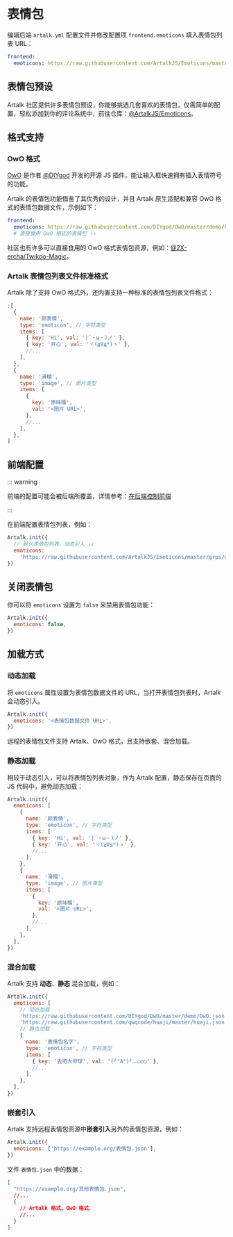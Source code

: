 # 表情包

编辑后端 `artalk.yml` 配置文件并修改配置项 `frontend.emoticons` 填入表情包列表 URL：

```yaml
frontend:
  emoticons: https://raw.githubusercontent.com/ArtalkJS/Emoticons/master/grps/default.json
```

## 表情包预设

Artalk 社区提供许多表情包预设，你能够挑选几套喜欢的表情包，仅需简单的配置，轻松添加到你的评论系统中，前往仓库：[@ArtalkJS/Emoticons](https://github.com/ArtalkJS/Emoticons)。

## 格式支持

### OwO 格式

[OwO](https://github.com/DIYgod/OwO) 是作者 [@DIYgod](https://github.com/DIYgod) 开发的开源 JS 插件，能让输入框快速拥有插入表情符号的功能。

Artalk 的表情包功能借鉴了其优秀的设计，并且 Artalk 原生适配和兼容 OwO 格式的表情包数据文件，示例如下：

```yaml
frontend:
  emoticons: https://raw.githubusercontent.com/DIYgod/OwO/master/demo/OwO.json
  # 直接食用 OwO 格式的表情包 ↑↑
```

社区也有许多可以直接食用的 OwO 格式表情包资源，例如：[@2X-ercha/Twikoo-Magic](https://github.com/2X-ercha/Twikoo-Magic)。

### Artalk 表情包列表文件标准格式

Artalk 除了支持 OwO 格式外，还内置支持一种标准的表情包列表文件格式：

```js
;[
  {
    name: '颜表情',
    type: 'emoticon', // 字符类型
    items: [
      { key: 'Hi', val: '|´・ω・)ノ' },
      { key: '开心', val: 'ヾ(≧∇≦*)ゝ' },
      //...
    ],
  },
  {
    name: '滑稽',
    type: 'image', // 图片类型
    items: [
      {
        key: '原味稽',
        val: '<图片 URL>',
      },
      //...
    ],
  },
]
```

## 前端配置

::: warning

前端的配置可能会被后端所覆盖，详情参考：[在后端控制前端](/guide/backend/fe-control.html)

:::

在前端配置表情包列表，例如：

```js
Artalk.init({
  // 默认表情包列表，动态引入 ↓↓
  emoticons:
    'https://raw.githubusercontent.com/ArtalkJS/Emoticons/master/grps/default.json',
})
```

## 关闭表情包

你可以将 `emoticons` 设置为 `false` 来禁用表情包功能：

```js
Artalk.init({
  emoticons: false,
})
```

## 加载方式

### 动态加载

将 `emoticons` 属性设置为表情包数据文件的 URL，当打开表情包列表时，Artalk 会动态引入。

```js
Artalk.init({
  emoticons: '<表情包数据文件 URL>',
})
```

远程的表情包文件支持 Artalk、OwO 格式，且支持嵌套、混合加载。

### 静态加载

相较于动态引入，可以将表情包列表对象，作为 Artalk 配置，静态保存在页面的 JS 代码中，避免动态加载：

```js
Artalk.init({
  emoticons: [
    {
      name: '颜表情',
      type: 'emoticon', // 字符类型
      items: [
        { key: 'Hi', val: '|´・ω・)ノ' },
        { key: '开心', val: 'ヾ(≧∇≦*)ゝ' },
        //...
      ],
    },
    {
      name: '滑稽',
      type: 'image', // 图片类型
      items: [
        {
          key: '原味稽',
          val: '<图片 URL>',
        },
        //...
      ],
    },
  ],
})
```

### 混合加载

Artalk 支持 **动态**、**静态** 混合加载，例如：

```js
Artalk.init({
  emoticons: [
    // 动态加载
    'https://raw.githubusercontent.com/DIYgod/OwO/master/demo/OwO.json', // OwO 格式表情包
    'https://raw.githubusercontent.com/qwqcode/huaji/master/huaji.json',
    // 静态加载
    {
      name: '表情包名字',
      type: 'emoticon', // 字符类型
      items: [
        { key: '去吧大师球', val: '(╯°A°)╯︵○○○' },
        //...
      ],
    },
  ],
})
```

### 嵌套引入

Artalk 支持远程表情包资源中**嵌套引入**另外的表情包资源，例如：

```js
Artalk.init({
  emoticons: ['https://example.org/表情包.json'],
})
```

文件 `表情包.json` 中的数据：

```json
[
  "https://example.org/其他表情包.json",
  //...
  {
    // Artalk 格式、OwO 格式
    //...
  }
]
```
